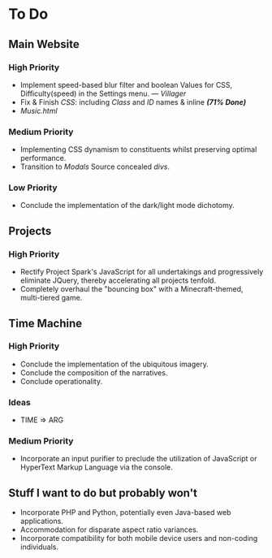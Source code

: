 # To Do

## Main Website

### High Priority

- Implement speed-based blur filter and boolean Values for CSS, Difficulty(speed) in the Settings menu. _— Villager_
- Fix & Finish _CSS_: including *Class* and *ID* names & inline **_(71% Done)_**
- _Music.html_

### Medium Priority

- Implementing CSS dynamism to constituents whilst preserving optimal performance.
- Transition to _Modals_ Source concealed _divs_.

### Low Priority

- Conclude the implementation of the dark/light mode dichotomy.

## Projects

### High Priority

- Rectify Project Spark's JavaScript for all undertakings and progressively eliminate JQuery, thereby accelerating all projects
  tenfold.
- Completely overhaul the "bouncing box" with a Minecraft-themed, multi-tiered game.

## Time Machine

### High Priority

- Conclude the implementation of the ubiquitous imagery.
- Conclude the composition of the narratives.
- Conclude operationality.

### Ideas

- TIME => ARG

### Medium Priority

- Incorporate an input purifier to preclude the utilization of JavaScript or HyperText Markup Language via the console.

## Stuff I want to do but probably won't

- Incorporate PHP and Python, potentially even Java-based web applications.
- Accommodation for disparate aspect ratio variances.
- Incorporate compatibility for both mobile device users and non-coding individuals.